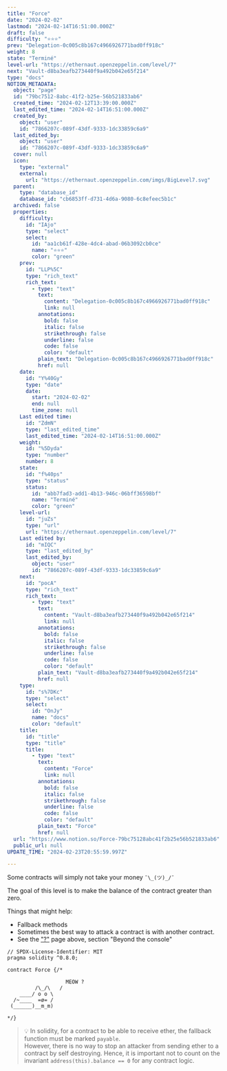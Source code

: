 ```yaml
---
title: "Force"
date: "2024-02-02"
lastmod: "2024-02-14T16:51:00.000Z"
draft: false
difficulty: "⭐⭐⭐"
prev: "Delegation-0c005c8b167c4966926771bad0ff918c"
weight: 8
state: "Terminé"
level-url: "https://ethernaut.openzeppelin.com/level/7"
next: "Vault-d8ba3eafb273440f9a492b042e65f214"
type: "docs"
NOTION_METADATA:
  object: "page"
  id: "79bc7512-8abc-41f2-b25e-56b521833ab6"
  created_time: "2024-02-12T13:39:00.000Z"
  last_edited_time: "2024-02-14T16:51:00.000Z"
  created_by:
    object: "user"
    id: "7866207c-089f-43df-9333-1dc33859c6a9"
  last_edited_by:
    object: "user"
    id: "7866207c-089f-43df-9333-1dc33859c6a9"
  cover: null
  icon:
    type: "external"
    external:
      url: "https://ethernaut.openzeppelin.com/imgs/BigLevel7.svg"
  parent:
    type: "database_id"
    database_id: "cb6853ff-d731-4d6a-9080-6c8efeec5b1c"
  archived: false
  properties:
    difficulty:
      id: "IAjo"
      type: "select"
      select:
        id: "aa1cb61f-428e-4dc4-abad-06b3092cb0ce"
        name: "⭐⭐⭐"
        color: "green"
    prev:
      id: "LLP%5C"
      type: "rich_text"
      rich_text:
        - type: "text"
          text:
            content: "Delegation-0c005c8b167c4966926771bad0ff918c"
            link: null
          annotations:
            bold: false
            italic: false
            strikethrough: false
            underline: false
            code: false
            color: "default"
          plain_text: "Delegation-0c005c8b167c4966926771bad0ff918c"
          href: null
    date:
      id: "Y%40Gy"
      type: "date"
      date:
        start: "2024-02-02"
        end: null
        time_zone: null
    Last edited time:
      id: "ZdmN"
      type: "last_edited_time"
      last_edited_time: "2024-02-14T16:51:00.000Z"
    weight:
      id: "%5Dyda"
      type: "number"
      number: 8
    state:
      id: "f%40ps"
      type: "status"
      status:
        id: "abb7fad3-add1-4b13-946c-06bff36598bf"
        name: "Terminé"
        color: "green"
    level-url:
      id: "juZs"
      type: "url"
      url: "https://ethernaut.openzeppelin.com/level/7"
    Last edited by:
      id: "mIQC"
      type: "last_edited_by"
      last_edited_by:
        object: "user"
        id: "7866207c-089f-43df-9333-1dc33859c6a9"
    next:
      id: "pocA"
      type: "rich_text"
      rich_text:
        - type: "text"
          text:
            content: "Vault-d8ba3eafb273440f9a492b042e65f214"
            link: null
          annotations:
            bold: false
            italic: false
            strikethrough: false
            underline: false
            code: false
            color: "default"
          plain_text: "Vault-d8ba3eafb273440f9a492b042e65f214"
          href: null
    type:
      id: "s%7DKc"
      type: "select"
      select:
        id: "OnJy"
        name: "docs"
        color: "default"
    title:
      id: "title"
      type: "title"
      title:
        - type: "text"
          text:
            content: "Force"
            link: null
          annotations:
            bold: false
            italic: false
            strikethrough: false
            underline: false
            code: false
            color: "default"
          plain_text: "Force"
          href: null
  url: "https://www.notion.so/Force-79bc75128abc41f2b25e56b521833ab6"
  public_url: null
UPDATE_TIME: "2024-02-23T20:55:59.997Z"

---
```

<link rel="stylesheet" href="https://cdn.jsdelivr.net/npm/katex@0.16.2/dist/katex.min.css" integrity="sha384-bYdxxUwYipFNohQlHt0bjN/LCpueqWz13HufFEV1SUatKs1cm4L6fFgCi1jT643X" crossorigin="anonymous">


Some contracts will simply not take your money `¯\_(ツ)_/¯`


The goal of this level is to make the balance of the contract greater than zero.


Things that might help:

- Fallback methods
- Sometimes the best way to attack a contract is with another contract.
- See the ["?"](https://ethernaut.openzeppelin.com/help) page above, section "Beyond the console"

```solidity
// SPDX-License-Identifier: MIT
pragma solidity ^0.8.0;

contract Force {/*

                   MEOW ?
         /\_/\   /
    ____/ o o \
  /~____  =ø= /
 (______)__m_m)

*/}
```


> 💡 In solidity, for a contract to be able to receive ether, the fallback function must be marked `payable`.  
> However, there is no way to stop an attacker from sending ether to a   
> contract by self destroying. Hence, it is important not to count on the   
> invariant `address(this).balance == 0` for any contract logic.

